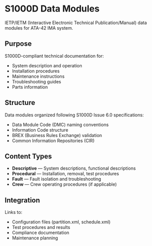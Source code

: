 # S1000D Data Modules

IETP/IETM (Interactive Electronic Technical Publication/Manual) data modules for ATA-42 IMA system.

## Purpose

S1000D-compliant technical documentation for:
- System description and operation
- Installation procedures
- Maintenance instructions
- Troubleshooting guides
- Parts information

## Structure

Data modules organized following S1000D Issue 6.0 specifications:
- Data Module Code (DMC) naming conventions
- Information Code structure
- BREX (Business Rules Exchange) validation
- Common Information Repositories (CIR)

## Content Types

- **Descriptive** — System descriptions, functional descriptions
- **Procedural** — Installation, removal, test procedures
- **Fault** — Fault isolation and troubleshooting
- **Crew** — Crew operating procedures (if applicable)

## Integration

Links to:
- Configuration files (partition.xml, schedule.xml)
- Test procedures and results
- Compliance documentation
- Maintenance planning
